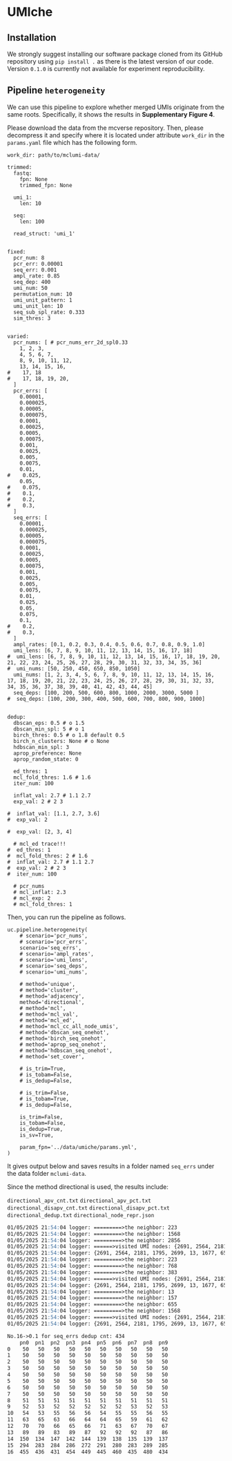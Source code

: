 # UMIche

## Installation

We strongly suggest installing our software package cloned from its GitHub repository using `pip install .` as there is the latest version of our code. Version `0.1.0` is currently not available for experiment reproducibility.

## Pipeline `heterogeneity`

We can use this pipeline to explore whether merged UMIs originate from the same roots. Specifically, it shows the results in **Supplementary Figure 4**.

Please download the data from the mcverse repository. Then, please decompress it and specify where it is located under attribute `work_dir` in the `params.yaml` file which has the following form.

```{code} python
work_dir: path/to/mclumi-data/

trimmed:
  fastq:
    fpn: None
    trimmed_fpn: None

  umi_1:
    len: 10

  seq:
    len: 100

  read_struct: 'umi_1'


fixed:
  pcr_num: 8
  pcr_err: 0.00001
  seq_err: 0.001
  ampl_rate: 0.85
  seq_dep: 400
  umi_num: 50
  permutation_num: 10
  umi_unit_pattern: 1
  umi_unit_len: 10
  seq_sub_spl_rate: 0.333
  sim_thres: 3


varied:
  pcr_nums: [ # pcr_nums_err_2d_spl0.33
    1, 2, 3,
    4, 5, 6, 7,
    8, 9, 10, 11, 12,
    13, 14, 15, 16,
#    17, 18
#    17, 18, 19, 20,
  ]
  pcr_errs: [
    0.00001,
    0.000025,
    0.00005,
    0.000075,
    0.0001,
    0.00025,
    0.0005,
    0.00075,
    0.001,
    0.0025,
    0.005,
    0.0075,
    0.01,
#    0.025,
    0.05,
#    0.075,
#    0.1,
#    0.2,
#    0.3,
  ]
  seq_errs: [
    0.00001,
    0.000025,
    0.00005,
    0.000075,
    0.0001,
    0.00025,
    0.0005,
    0.00075,
    0.001,
    0.0025,
    0.005,
    0.0075,
    0.01,
    0.025,
    0.05,
    0.075,
    0.1,
#    0.2,
#    0.3,
  ]
  ampl_rates: [0.1, 0.2, 0.3, 0.4, 0.5, 0.6, 0.7, 0.8, 0.9, 1.0]
  umi_lens: [6, 7, 8, 9, 10, 11, 12, 13, 14, 15, 16, 17, 18]
#  umi_lens: [6, 7, 8, 9, 10, 11, 12, 13, 14, 15, 16, 17, 18, 19, 20, 21, 22, 23, 24, 25, 26, 27, 28, 29, 30, 31, 32, 33, 34, 35, 36]
#  umi_nums: [50, 250, 450, 650, 850, 1050]
  umi_nums: [1, 2, 3, 4, 5, 6, 7, 8, 9, 10, 11, 12, 13, 14, 15, 16, 17, 18, 19, 20, 21, 22, 23, 24, 25, 26, 27, 28, 29, 30, 31, 32, 33, 34, 35, 36, 37, 38, 39, 40, 41, 42, 43, 44, 45]
  seq_deps: [100, 200, 500, 600, 800, 1000, 2000, 3000, 5000 ]
#  seq_deps: [100, 200, 300, 400, 500, 600, 700, 800, 900, 1000]


dedup:
  dbscan_eps: 0.5 # o 1.5
  dbscan_min_spl: 5 # o 1
  birch_thres: 0.5 # o 1.8 default 0.5
  birch_n_clusters: None # o None
  hdbscan_min_spl: 3
  aprop_preference: None
  aprop_random_state: 0

  ed_thres: 1
  mcl_fold_thres: 1.6 # 1.6
  iter_num: 100

  inflat_val: 2.7 # 1.1 2.7
  exp_val: 2 # 2 3

#  inflat_val: [1.1, 2.7, 3.6]
#  exp_val: 2

#  exp_val: [2, 3, 4]

  # mcl_ed trace!!!
#  ed_thres: 1
#  mcl_fold_thres: 2 # 1.6
#  inflat_val: 2.7 # 1.1 2.7
#  exp_val: 2 # 2 3
#  iter_num: 100

  # pcr_nums
  # mcl_inflat: 2.3
  # mcl_exp: 2
  # mcl_fold_thres: 1
```

Then, you can run the pipeline as follows.

```{code} python
uc.pipeline.heterogeneity(
    # scenario='pcr_nums',
    # scenario='pcr_errs',
    scenario='seq_errs',
    # scenario='ampl_rates',
    # scenario='umi_lens',
    # scenario='seq_deps',
    # scenario='umi_nums',

    # method='unique',
    # method='cluster',
    # method='adjacency',
    method='directional',
    # method='mcl',
    # method='mcl_val',
    # method='mcl_ed',
    # method='mcl_cc_all_node_umis',
    # method='dbscan_seq_onehot',
    # method='birch_seq_onehot',
    # method='aprop_seq_onehot',
    # method='hdbscan_seq_onehot',
    # method='set_cover',

    # is_trim=True,
    # is_tobam=False,
    # is_dedup=False,

    # is_trim=False,
    # is_tobam=True,
    # is_dedup=False,

    is_trim=False,
    is_tobam=False,
    is_dedup=True,
    is_sv=True,

    param_fpn='../data/umiche/params.yml',
)
```

It gives output below and saves results in a folder named `seq_errs` under the data folder `mclumi-data`.

Since the method directional is used, the results include:

`directional_apv_cnt.txt`
`directional_apv_pct.txt`
`directional_disapv_cnt.txt`
`directional_disapv_pct.txt`
`directional_dedup.txt`
`directional_node_repr.json`


```markdown
01/05/2025 21:54:04 logger: =========>the neighbor: 223
01/05/2025 21:54:04 logger: =========>the neighbor: 1568
01/05/2025 21:54:04 logger: =========>the neighbor: 2856
01/05/2025 21:54:04 logger: ======>visited UMI nodes: {2691, 2564, 2181, 1795, 2699, 13, 1677, 655, 1814, 2071, 157, 2846, 2850, 2856, 41, 1322, 2601, 2225, 2482, 2102, 191, 321, 2242, 2755, 2758, 2505, 1486, 1115, 1631, 223, 2401, 1768, 119, 762}
01/05/2025 21:54:04 logger: {2691, 2564, 2181, 1795, 2699, 13, 1677, 655, 1814, 2071, 157, 2846, 2850, 2856, 41, 1322, 2601, 2225, 2482, 2102, 191, 321, 2242, 2755, 2758, 2505, 1486, 1115, 1631, 223, 2401, 1768, 119, 762}
01/05/2025 21:54:04 logger: =========>the neighbor: 223
01/05/2025 21:54:04 logger: =========>the neighbor: 768
01/05/2025 21:54:04 logger: =========>the neighbor: 383
01/05/2025 21:54:04 logger: ======>visited UMI nodes: {2691, 2564, 2181, 1795, 2699, 13, 1677, 655, 1814, 2071, 157, 2846, 2850, 2856, 41, 1322, 2601, 2225, 2482, 2102, 191, 321, 2242, 2755, 2758, 2505, 1486, 1115, 1631, 223, 2401, 1768, 119, 762, 383}
01/05/2025 21:54:04 logger: {2691, 2564, 2181, 1795, 2699, 13, 1677, 655, 1814, 2071, 157, 2846, 2850, 2856, 41, 1322, 2601, 2225, 2482, 2102, 191, 321, 2242, 2755, 2758, 2505, 1486, 1115, 1631, 223, 2401, 1768, 119, 762, 383}
01/05/2025 21:54:04 logger: =========>the neighbor: 13
01/05/2025 21:54:04 logger: =========>the neighbor: 157
01/05/2025 21:54:04 logger: =========>the neighbor: 655
01/05/2025 21:54:04 logger: =========>the neighbor: 1568
01/05/2025 21:54:04 logger: ======>visited UMI nodes: {2691, 2564, 2181, 1795, 2699, 13, 1677, 655, 1814, 2071, 157, 2846, 1568, 2850, 2856, 41, 1322, 2601, 2225, 2482, 2102, 191, 321, 2242, 2755, 2758, 2505, 1486, 1115, 1631, 223, 2401, 1768, 119, 762, 383}
01/05/2025 21:54:04 logger: {2691, 2564, 2181, 1795, 2699, 13, 1677, 655, 1814, 2071, 157, 2846, 1568, 2850, 2856, 41, 1322, 2601, 2225, 2482, 2102, 191, 321, 2242, 2755, 2758, 2505, 1486, 1115, 1631, 223, 2401, 1768, 119, 762, 383}

No.16->0.1 for seq_errs dedup cnt: 434
    pn0  pn1  pn2  pn3  pn4  pn5  pn6  pn7  pn8  pn9
0    50   50   50   50   50   50   50   50   50   50
1    50   50   50   50   50   50   50   50   50   50
2    50   50   50   50   50   50   50   50   50   50
3    50   50   50   50   50   50   50   50   50   50
4    50   50   50   50   50   50   50   50   50   50
5    50   50   50   50   50   50   50   50   50   50
6    50   50   50   50   50   50   50   50   50   50
7    50   50   50   50   50   50   50   50   50   50
8    51   51   51   51   51   51   51   51   51   51
9    52   53   52   52   52   52   52   53   52   53
10   54   53   55   56   56   54   55   55   56   55
11   63   65   63   66   64   64   65   59   61   62
12   70   70   66   65   66   71   63   67   70   67
13   89   89   83   89   87   92   92   92   87   86
14  150  134  147  142  144  139  138  135  139  137
15  294  283  284  286  272  291  280  283  289  285
16  455  436  431  454  449  445  460  435  480  434
```